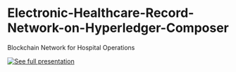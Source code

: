 # Electronic-Healthcare-Record-Network-on-Hyperledger-Composer
Blockchain Network for Hospital Operations


[![See full presentation](https://drive.google.com/file/d/19_wBqYrJ1d6X5YotVexA9kGDYZ_hnm4u/view)](https://drive.google.com/file/d/19_wBqYrJ1d6X5YotVexA9kGDYZ_hnm4u/view)
